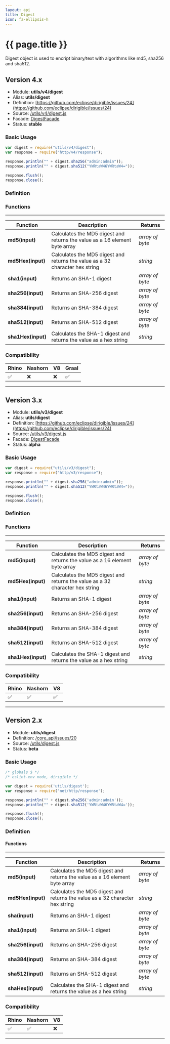 ```yaml
---
layout: api
title: Digest
icon: fa-ellipsis-h
---
```


{{ page.title }}
===

Digest object is used to encript binary/text with algorithms like md5, sha256 and sha512.

Version 4.x
---

- Module: **utils/v4/digest**
- Alias: **utils/digest**
- Definition: [https://github.com/eclipse/dirigible/issues/24](https://github.com/eclipse/dirigible/issues/24)
- Source: [/utils/v4/digest.js](https://github.com/dirigiblelabs/api-utils/blob/master/utils/v4/digest.js)
- Facade: [DigestFacade](https://github.com/eclipse/dirigible/blob/master/api/api-facade/api-utils/src/main/java/org/eclipse/dirigible/api/v3/utils/DigestFacade.java)
- Status: **stable**


### Basic Usage

```javascript
var digest = require("utils/v4/digest");
var response = require("http/v4/response");

response.println("" + digest.sha256("admin:admin"));
response.println("" + digest.sha512("YWRtaW46YWRtaW4="));

response.flush();
response.close();
```

### Definition

### Functions

---

Function     | Description | Returns
------------ | ----------- | --------
**md5(input)**   | Calculates the MD5 digest and returns the value as a 16 element byte array | *array of byte*
**md5Hex(input)**   | Calculates the MD5 digest and returns the value as a 32 character hex string | *string*
**sha1(input)**   | Returns an SHA-1 digest | *array of byte*
**sha256(input)**   | Returns an SHA-256 digest | *array of byte*
**sha384(input)**   | Returns an SHA-384 digest | *array of byte*
**sha512(input)**   | Returns an SHA-512 digest | *array of byte*
**sha1Hex(input)**   | Calculates the SHA-1 digest and returns the value as a hex string | *string*


### Compatibility

Rhino | Nashorn | V8 | Graal |
----- | ------- | ---| ------|
 ✅   | ❌      | ❌  |  ✅   |
 
---

Version 3.x
---

- Module: **utils/v3/digest**
- Alias: **utils/digest**
- Definition: [https://github.com/eclipse/dirigible/issues/24](https://github.com/eclipse/dirigible/issues/24)
- Source: [/utils/v3/digest.js](https://github.com/dirigiblelabs/api-v3-utils/blob/master/utils/v3/digest.js)
- Facade: [DigestFacade](https://github.com/eclipse/dirigible/blob/master/api/api-facade/api-utils/src/main/java/org/eclipse/dirigible/api/v3/utils/DigestFacade.java)
- Status: **alpha**


### Basic Usage

```javascript
var digest = require("utils/v3/digest");
var response = require("http/v3/response");

response.println("" + digest.sha256("admin:admin"));
response.println("" + digest.sha512("YWRtaW46YWRtaW4="));

response.flush();
response.close();
```

### Definition

### Functions

---

Function     | Description | Returns
------------ | ----------- | --------
**md5(input)**   | Calculates the MD5 digest and returns the value as a 16 element byte array | *array of byte*
**md5Hex(input)**   | Calculates the MD5 digest and returns the value as a 32 character hex string | *string*
**sha1(input)**   | Returns an SHA-1 digest | *array of byte*
**sha256(input)**   | Returns an SHA-256 digest | *array of byte*
**sha384(input)**   | Returns an SHA-384 digest | *array of byte*
**sha512(input)**   | Returns an SHA-512 digest | *array of byte*
**sha1Hex(input)**   | Calculates the SHA-1 digest and returns the value as a hex string | *string*




### Compatibility

Rhino | Nashorn | V8
----- | ------- | --------
 ✅  | ✅  | ✅
 
---
 
Version 2.x
---


- Module: **utils/digest**
- Definition: [/core_api/issues/20](https://github.com/dirigiblelabs/core_api/issues/20)
- Source: [/utils/digest.js](https://github.com/dirigiblelabs/core_api/blob/master/core_api/ScriptingServices/utils/digest.js)
- Status: **beta**

### Basic Usage

```javascript
/* globals $ */
/* eslint-env node, dirigible */

var digest = require('utils/digest');
var response = require('net/http/response');

response.println("" + digest.sha256('admin:admin'));
response.println("" + digest.sha512('YWRtaW46YWRtaW4='));

response.flush();
response.close();
```





### Definition

#### Functions

---

Function     | Description | Returns
------------ | ----------- | --------
**md5(input)**   | Calculates the MD5 digest and returns the value as a 16 element byte array | *array of byte*
**md5Hex(input)**   | Calculates the MD5 digest and returns the value as a 32 character hex string | *string*
**sha(input)**   | Returns an SHA-1 digest | *array of byte*
**sha1(input)**   | Returns an SHA-1 digest | *array of byte*
**sha256(input)**   | Returns an SHA-256 digest | *array of byte*
**sha384(input)**   | Returns an SHA-384 digest | *array of byte*
**sha512(input)**   | Returns an SHA-512 digest | *array of byte*
**shaHex(input)**   | Calculates the SHA-1 digest and returns the value as a hex string | *string*




### Compatibility

Rhino | Nashorn | V8
----- | ------- | --------
 ✅  | ✅  | ❌

---
